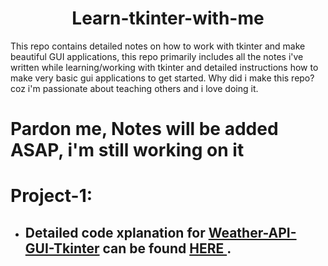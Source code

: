 <h1 align='center'>Learn-tkinter-with-me</h1>
This repo contains detailed notes on how to work with tkinter and make beautiful GUI applications, this repo primarily includes all the notes i've written while learning/working with tkinter and  detailed instructions how to make very basic gui applications to get started. Why did i make this repo? coz i'm passionate about teaching others and i love doing it.

# Pardon me, Notes will be added ASAP, i'm still working on it

# Project-1:

- ## Detailed code xplanation for <a href='https://github.com/sasivatsal7122/Weather-API-GUI-Tkinter'>Weather-API-GUI-Tkinter</a> can be found <a href='https://harshamalla.github.io/weather-api-notes/'> HERE </a>.
